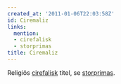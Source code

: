 ```yaml
---
created_at: '2011-01-06T22:03:58Z'
id: Ciremaliz
links:
  mention:
  - cirefalisk
  - storprimas
title: Ciremaliz
---
```


Religiös [cirefalisk] titel, se [storprimas].

  [cirefalisk]: cirefalisk
  [storprimas]: storprimas

